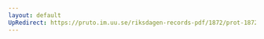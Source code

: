 ```yaml
---
layout: default
UpRedirect: https://pruto.im.uu.se/riksdagen-records-pdf/1872/prot-1872--ak--217/prot-1872--ak--217_006.pdf
---
```

